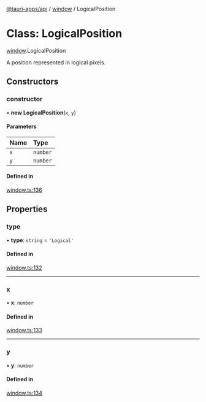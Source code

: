 [@tauri-apps/api](../index.md) / [window](../modules/window.md) / LogicalPosition

# Class: LogicalPosition

[window](../modules/window.md).LogicalPosition

A position represented in logical pixels.

## Constructors

### constructor

• **new LogicalPosition**(`x`, `y`)

#### Parameters

| Name | Type |
| :------ | :------ |
| `x` | `number` |
| `y` | `number` |

#### Defined in

[window.ts:136](https://github.com/tauri-apps/tauri/blob/e32a6f7/tooling/api/src/window.ts#L136)

## Properties

### type

• **type**: `string` = `'Logical'`

#### Defined in

[window.ts:132](https://github.com/tauri-apps/tauri/blob/e32a6f7/tooling/api/src/window.ts#L132)

___

### x

• **x**: `number`

#### Defined in

[window.ts:133](https://github.com/tauri-apps/tauri/blob/e32a6f7/tooling/api/src/window.ts#L133)

___

### y

• **y**: `number`

#### Defined in

[window.ts:134](https://github.com/tauri-apps/tauri/blob/e32a6f7/tooling/api/src/window.ts#L134)
